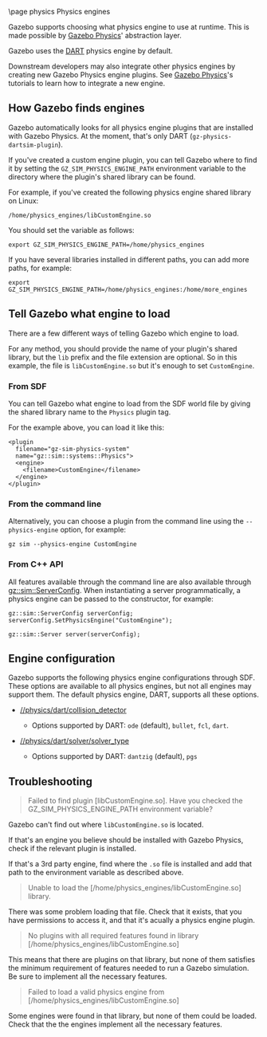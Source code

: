 \page physics Physics engines

Gazebo supports choosing what physics engine to use at runtime.
This is made possible by
[Gazebo Physics](https://gazebosim.org/libs/physics)' abstraction
layer.

Gazebo uses the [DART](https://dartsim.github.io/) physics engine
by default.

Downstream developers may also integrate other physics engines by creating new
Gazebo Physics engine plugins. See
[Gazebo Physics](https://gazebosim.org/api/physics/2.0/tutorials.html)'s
tutorials to learn how to integrate a new engine.

## How Gazebo finds engines

Gazebo automatically looks for all physics engine plugins that are
installed with Gazebo Physics. At the moment, that's only DART
(`gz-physics-dartsim-plugin`).

If you've created a custom engine plugin, you can tell Gazebo where to find it
by setting the `GZ_SIM_PHYSICS_ENGINE_PATH` environment variable to the
directory where the plugin's shared library can be found.

For example, if you've created the following physics engine shared library on
Linux:

`/home/physics_engines/libCustomEngine.so`

You should set the variable as follows:

`export GZ_SIM_PHYSICS_ENGINE_PATH=/home/physics_engines`


If you have several libraries installed in different paths, you can add more
paths, for example:

`export GZ_SIM_PHYSICS_ENGINE_PATH=/home/physics_engines:/home/more_engines`

## Tell Gazebo what engine to load

There are a few different ways of telling Gazebo which engine to load.

For any method, you should provide the name of your plugin's shared library,
but the `lib` prefix and the file extension are optional. So in this example,
the file is `libCustomEngine.so` but it's enough to set `CustomEngine`.

### From SDF

You can tell Gazebo what engine to load from the SDF world file by giving the
shared library name to the `Physics` plugin tag.

For the example above, you can load it like this:

```{.xml}
<plugin
  filename="gz-sim-physics-system"
  name="gz::sim::systems::Physics">
  <engine>
    <filename>CustomEngine</filename>
  </engine>
</plugin>
```

### From the command line

Alternatively, you can choose a plugin from the command line using the
`--physics-engine` option, for example:

`gz sim --physics-engine CustomEngine`

### From C++ API

All features available through the command line are also available through
[gz::sim::ServerConfig](https://gazebosim.org/api/gazebo/6.9/classignition_1_1gazebo_1_1ServerConfig.html).
When instantiating a server programmatically, a physics engine can be passed
to the constructor, for example:

```
gz::sim::ServerConfig serverConfig;
serverConfig.SetPhysicsEngine("CustomEngine");

gz::sim::Server server(serverConfig);
```

## Engine configuration

Gazebo supports the following physics engine configurations through SDF.
These options are available to all physics engines, but not all engines
may support them. The default physics engine, DART, supports all these options.

* [//physics/dart/collision_detector](http://sdformat.org/spec?ver=1.8&elem=physics#dart_collision_detector)
    * Options supported by DART: `ode` (default), `bullet`, `fcl`, `dart`.

* [//physics/dart/solver/solver_type](http://sdformat.org/spec?ver=1.8&elem=physics#solver_solver_type)
    * Options supported by DART: `dantzig` (default), `pgs`

## Troubleshooting

> Failed to find plugin [libCustomEngine.so]. Have you checked the
> GZ_SIM_PHYSICS_ENGINE_PATH environment variable?

Gazebo can't find out where `libCustomEngine.so` is located.

If that's an engine you believe should be installed with Gazebo Physics,
check if the relevant plugin is installed.

If that's a 3rd party engine, find where the `.so` file is installed and add
that path to the environment variable as described above.

> Unable to load the [/home/physics_engines/libCustomEngine.so] library.

There was some problem loading that file. Check that it exists, that you have
permissions to access it, and that it's acually a physics engine plugin.

> No plugins with all required features found in library
> [/home/physics_engines/libCustomEngine.so]

This means that there are plugins on that library, but none of them satisfies
the minimum requirement of features needed to run a Gazebo simulation.
Be sure to implement all the necessary features.

> Failed to load a valid physics engine from
> [/home/physics_engines/libCustomEngine.so]

Some engines were found in that library, but none of them could be loaded. Check
that the the engines implement all the necessary features.
